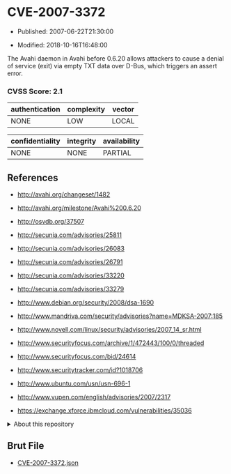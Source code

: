 # CVE-2007-3372

- Published: 2007-06-22T21:30:00

- Modified: 2018-10-16T16:48:00

The Avahi daemon in Avahi before 0.6.20 allows attackers to cause a denial of service (exit) via empty TXT data over D-Bus, which triggers an assert error.

### CVSS Score: **2.1**

| authentication | complexity | vector |
| --- | --- | --- |
| NONE | LOW | LOCAL |

| confidentiality | integrity | availability |
| --- | --- | --- |
| NONE | NONE | PARTIAL |

## References

* http://avahi.org/changeset/1482

* http://avahi.org/milestone/Avahi%200.6.20

* http://osvdb.org/37507

* http://secunia.com/advisories/25811

* http://secunia.com/advisories/26083

* http://secunia.com/advisories/26791

* http://secunia.com/advisories/33220

* http://secunia.com/advisories/33279

* http://www.debian.org/security/2008/dsa-1690

* http://www.mandriva.com/security/advisories?name=MDKSA-2007:185

* http://www.novell.com/linux/security/advisories/2007_14_sr.html

* http://www.securityfocus.com/archive/1/472443/100/0/threaded

* http://www.securityfocus.com/bid/24614

* http://www.securitytracker.com/id?1018706

* http://www.ubuntu.com/usn/usn-696-1

* http://www.vupen.com/english/advisories/2007/2317

* https://exchange.xforce.ibmcloud.com/vulnerabilities/35036

<details>
<summary>About this repository</summary> 

  This repository is part of the project [Live Hack CVE](https://github.com/Live-Hack-CVE). Main website can be found [www.live-hack.org](https://www.live-hack.org) 
  
  Made by [Sn0wAlice](https://github.com/Sn0wAlice) for the people that care about security and need to have a feed of the latest CVEs. Hope you enjoy it, don't forget to star the repo and follow me on [Twitter](https://twitter.com/Sn0wAlice) and [Github](https://github.com/Sn0wAlice). And that is my [personnal website](https://www.alice-snow.me/)

  - [Home Page](https://github.com/Live-Hack-CVE)
  - [Framework](https://github.com/Live-Hack-CVE/cve-framework)
  - [CVE database](https://github.com/Live-Hack-CVE/full_database)
  - [Changelog](https://github.com/Live-Hack-CVE/Changelog)
</details>

## Brut File

* [CVE-2007-3372.json](https://raw.githubusercontent.com/Live-Hack-CVE/full_database/main/cves/2007/CVE-2007-3372.json)


